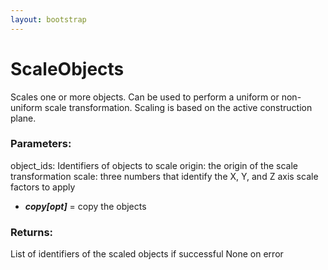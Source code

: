 ```yaml
---
layout: bootstrap
---
```


# ScaleObjects

Scales one or more objects. Can be used to perform a uniform or non-
        uniform scale transformation. Scaling is based on the active construction plane.
          

### Parameters:

object_ids: Identifiers of objects to scale
origin: the origin of the scale transformation
scale: three numbers that identify the X, Y, and Z axis scale factors to apply
- ***copy[opt]*** = copy the objects
        

### Returns:


List of identifiers of the scaled objects if successful
None on error
        


